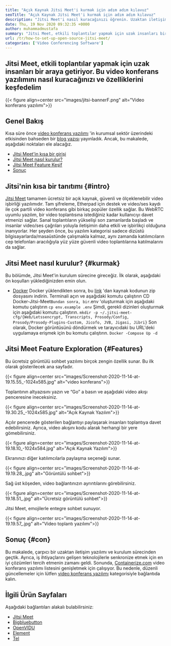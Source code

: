 ```yaml
---
title: "Açık Kaynak Jitsi Meet'i kurmak için adım adım kılavuz" 
seoTitle: "Açık Kaynak Jitsi Meet'i kurmak için adım adım kılavuz" 
description: "Jitsi Meet'i nasıl kuracağınızı öğrenin. Uzaktan iletişim ihtiyaçlarını karşılamak için tasarlanmış bir açık kaynaklı video konferans yazılımıdır ve güçlü özellikler sunar" 
date: Thu, 19 Nov 2020 09:32:35 +0000
author: muhammadmustafa
summary: "Jitsi Meet, etkili toplantılar yapmak için uzak insanları bir araya getiriyor. Bu video konferans yazılımını nasıl kuracağınızı ve özelliklerini keşfedelim" 
url: /tr/how-to-set-up-open-source-jitsi-meet/
categories: ['Video Conferencing Software']
---
```


## Jitsi Meet, etkili toplantılar yapmak için uzak insanları bir araya getiriyor. Bu video konferans yazılımını nasıl kuracağınızı ve özelliklerini keşfedelim

{{< figure align=center src="images/jitsi-bannerF.png" alt="Video konferans yazılımı">}}


## Genel Bakış
Kısa süre önce [video konferans yazılımı][2] 'in kurumsal sektör üzerindeki etkisinden bahseden bir [blog yazısı][1] yayınladık. Ancak, bu makalede, aşağıdaki noktaları ele alacağız.
  * [Jitsi Meet'in kısa bir girişi][3]
  * [Jitsi Meet nasıl kurulur?][4]
  * [Jitsi Meet Feature Keşif][5]
  * [Sonuç][6]

## Jitsi'nin kısa bir tanıtımı {#intro}
[Jitsi Meet][7] tamamen ücretsiz bir açık kaynak, güvenli ve ölçeklenebilir video işbirliği yazılımıdır. Tam şifreleme, Etherpad için destek ve video/ses kaydı ile çok partili video konferans gibi birkaç popüler özellik sağlar. Bu WebRTC uyumlu yazılım, bir video toplantısına istediğiniz kadar kullanıcıyı davet etmenizi sağlar.
Sanal toplantıların yükselişi son zamanlarda başladı ve insanlar video/ses çağrıları yoluyla iletişimin daha etkili ve işbirlikçi olduğuna inanıyorlar. Her şeyden önce, bu yazılım kategorisi sadece dizüstü bilgisayarlarda/masaüstünde çalışmakla kalmaz, aynı zamanda katılımcıların cep telefonları aracılığıyla yüz yüze güvenli video toplantılarına katılmalarını da sağlar.

## Jitsi Meet nasıl kurulur? {#kurmak}
Bu bölümde, Jitsi Meet'in kurulum sürecine gireceğiz. İlk olarak, aşağıdaki ön koşulları yüklediğinizden emin olun.
  * [Docker][8]
Docker yüklendikten sonra, bu [link][9] 'dan kaynak kodunun zip dosyasını indirin.
Terminali açın ve aşağıdaki komutu çalıştırın
CD Docker-Jitsi-Meet`
Bundan sonra, bir `.env 'oluşturmak için aşağıdaki komutu çalıştırın
`cp env.example .env`
Şimdi, gerekli dizinleri oluşturmak için aşağıdaki komutu çalıştırın.
`mkdir -p ~/.jitsi-meet-cfg/{Web/Letssencrypt, Transcripts, Prosody/Config, Prosody/Prosody-Plugins-Custom, Jicofo, JVB, Jigasi, Jibri}`
Son olarak, Docker görüntüsünü döndürmek ve tarayıcıdaki bu URL'deki uygulamaya erişmek için bu komutu çalıştırın.
`Docker -Compose Up -d`

## Jitsi Meet Feature Exploration {#Features}
Bu ücretsiz görüntülü sohbet yazılımı birçok zengin özellik sunar. Bu ilk olarak gösterilecek ana sayfadır.

{{< figure align=center src="images/Screenshot-2020-11-14-at-19.15.55_-1024x585.jpg" alt="video konferans">}}

Toplantının altyazısını yazın ve “Go” a basın ve aşağıdaki video akışı penceresine ineceksiniz.

{{< figure align=center src="images/Screenshot-2020-11-14-at-19.30.25_-1024x585.jpg" alt="Açık Kaynak Yazılım">}}

Açılır pencerede gösterilen bağlantıyı paylaşarak insanları toplantıya davet edebilirsiniz. Ayrıca, video akışını kodu alarak herhangi bir yere gömebilirsiniz.

{{< figure align=center src="images/Screenshot-2020-11-14-at-19.18.10_-1024x584.jpg" alt="Açık Kaynak Yazılım">}}

Ekranınızı diğer katılımcılarla paylaşma seçeneği sunar.

{{< figure align=center src="images/Screenshot-2020-11-14-at-19.19.28_.jpg" alt="Görüntülü sohbet">}}

Sağ üst köşeden, video bağlantınızın ayrıntılarını görebilirsiniz.

{{< figure align=center src="images/Screenshot-2020-11-14-at-19.18.51_.jpg" alt="Ücretsiz görüntülü sohbet">}}

Jitsi Meet, emojilerle entegre sohbet sunuyor.

{{< figure align=center src="images/Screenshot-2020-11-14-at-19.19.57_.jpg" alt="Video toplantı yazılımı">}}


## Sonuç {#con}
Bu makalede, çarpıcı bir uzaktan iletişim yazılımı ve kurulum sürecinden geçtik. Ayrıca, iş ihtiyaçlarını gelişen teknolojilerle senkronize etmek için en iyi çözümleri tercih etmenin zamanı geldi. Sonunda, [Containerize.com][10] video konferans yazılımı listesini genişletmek için çalışıyor. Bu nedenle, düzenli güncellemeler için lütfen [video konferans yazılımı][2] kategorisiyle bağlantıda kalın.

## İlgili Ürün Sayfaları
Aşağıdaki bağlantıları alakalı bulabilirsiniz:
  * [Jitsi Meet][7]
  * [Bigbluebutton][11]
  * [OpenVIDU][12]
  * [Element][13]
  * [Tel][14]

  
[1]: https://blog.containerize.com/video-conferencing-software/video-conferencing-apps-how-it-benefits-your-business/
[2]: https://products.containerize.com/video-conferencing/
[3]: #intro
[4]: #setup
[5]: #features
[6]: #con
[7]: https://products.containerize.com/video-conferencing/jitsi
[8]: https://www.docker.com/products/docker-desktop
[9]: https://github.com/jitsi/docker-jitsi-meet/releases/tag/stable-5142
[10]: https://www.containerize.com/
[11]: https://products.containerize.com/video-conferencing/bigbluebutton
[12]: https://products.containerize.com/video-conferencing/openvidu
[13]: https://products.containerize.com/video-conferencing/element
[14]: https://products.containerize.com/video-conferencing/wire
